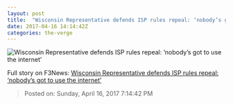 ```yaml
---
layout: post
title:  "Wisconsin Representative defends ISP rules repeal: ‘nobody’s got to use the internet’"
date: 2017-04-16 14:14:42Z
categories: the-verge
---
```


![Wisconsin Representative defends ISP rules repeal: ‘nobody’s got to use the internet’](https://cdn0.vox-cdn.com/thumbor/Hw2fUWb6NBxj875KShKD8wj-iHQ=/0x0:3000x1688/1600x900/cdn0.vox-cdn.com/uploads/chorus_image/image/54282381/94150756.0.jpg)




Full story on F3News: [Wisconsin Representative defends ISP rules repeal: ‘nobody’s got to use the internet’](http://www.f3nws.com/n/crfjXE)

> Posted on: Sunday, April 16, 2017 7:14:42 PM
